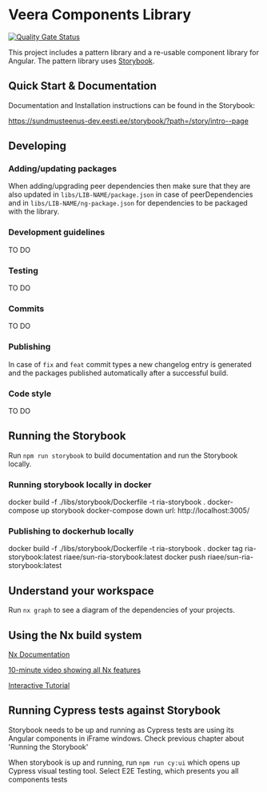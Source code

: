 # Veera Components Library
[![Quality Gate Status](https://sonarqube.riaint.ee/api/project_badges/measure?project=SUN.veera-components&metric=alert_status&token=2feffdfcc088c3804517a49b7bb7add619501691)](https://sonarqube.riaint.ee/dashboard?id=SUN.veera-components)

This project includes a pattern library and a re-usable component library for Angular. The pattern library uses [Storybook](https://storybook.js.org).

## Quick Start & Documentation

Documentation and Installation instructions can be found in the Storybook:

https://sundmusteenus-dev.eesti.ee/storybook/?path=/story/intro--page

## Developing

### Adding/updating packages

When adding/upgrading peer dependencies then make sure that they are also updated in `libs/LIB-NAME/package.json` in case of peerDependencies and in `libs/LIB-NAME/ng-package.json` for dependencies to be packaged with the library.

### Development guidelines

TO DO

### Testing

TO DO

### Commits

TO DO

### Publishing

In case of `fix` and `feat` commit types a new changelog entry is generated and the packages published automatically after a successful build.

### Code style

TO DO

## Running the Storybook

Run `npm run storybook` to build documentation and run the Storybook locally.

### Running storybook locally in docker

docker build -f ./libs/storybook/Dockerfile -t ria-storybook .
docker-compose up storybook
docker-compose down
url: http://localhost:3005/

### Publishing to dockerhub locally

docker build -f ./libs/storybook/Dockerfile -t ria-storybook .
docker tag ria-storybook:latest riaee/sun-ria-storybook:latest
docker push riaee/sun-ria-storybook:latest

## Understand your workspace

Run `nx graph` to see a diagram of the dependencies of your projects.

## Using the Nx build system

[Nx Documentation](https://nx.dev/angular)

[10-minute video showing all Nx features](https://nx.dev/getting-started/intro)

[Interactive Tutorial](https://nx.dev/react-tutorial/01-create-application)

## Running Cypress tests against Storybook

Storybook needs to be up and running as Cypress tests are using its Angular components in iFrame windows. Check previous chapter about 'Running the Storybook'

When storybook is up and running, run `npm run cy:ui` which opens up Cypress visual testing tool. Select E2E Testing, which presents you all components tests
